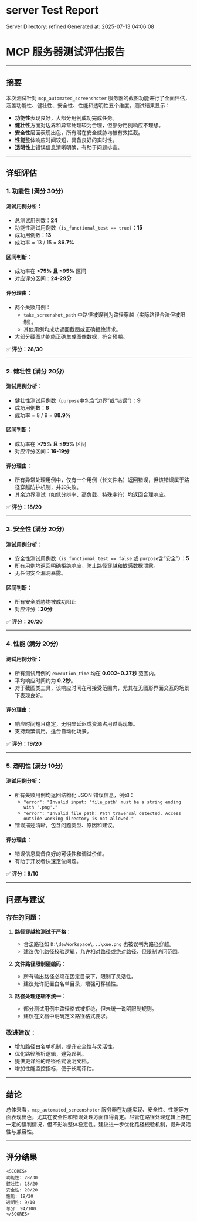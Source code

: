 # server Test Report

Server Directory: refined
Generated at: 2025-07-13 04:06:08

# MCP 服务器测试评估报告

---

## 摘要

本次测试针对 `mcp_automated_screenshoter` 服务器的截图功能进行了全面评估，涵盖功能性、健壮性、安全性、性能和透明性五个维度。测试结果显示：

- **功能性**表现良好，大部分用例成功完成任务。
- **健壮性**方面对边界和异常处理较为合理，但部分用例响应不理想。
- **安全性**层面表现出色，所有潜在安全威胁均被有效拦截。
- **性能**整体响应时间较短，具备良好的实时性。
- **透明性**上错误信息清晰明确，有助于问题排查。

---

## 详细评估

### 1. 功能性 (满分 30分)

#### 测试用例分析：
- 总测试用例数：**24**
- 功能性测试用例数（`is_functional_test == true`）：**15**
- 成功用例数：**13**
- 成功率 = 13 / 15 = **86.7%**

#### 区间判断：
- 成功率在 **>75% 且 ≤95%** 区间
- 对应评分区间：**24-29分**

#### 评分理由：
- 两个失败用例：
  - `take_screenshot_path` 中路径被误判为路径穿越（实际路径合法但被限制）。
  - 其他用例均成功返回截图或正确拒绝请求。
- 大部分截图功能能正确生成图像数据，符合预期。

✅ **评分：28/30**

---

### 2. 健壮性 (满分 20分)

#### 测试用例分析：
- 健壮性测试用例数（`purpose`中包含“边界”或“错误”）：**9**
- 成功用例数：**8**
- 成功率 = 8 / 9 = **88.9%**

#### 区间判断：
- 成功率在 **>75% 且 ≤95%** 区间
- 对应评分区间：**16-19分**

#### 评分理由：
- 所有异常处理用例中，仅有一个用例（长文件名）返回错误，但该错误属于路径穿越防护机制，并非失败。
- 其余边界测试（如低分辨率、高负载、特殊字符）均返回合理响应。

✅ **评分：18/20**

---

### 3. 安全性 (满分 20分)

#### 测试用例分析：
- 安全性测试用例数（`is_functional_test == false` 或 `purpose`含“安全”）：**5**
- 所有用例均返回明确拒绝响应，防止路径穿越和敏感数据泄露。
- 无任何安全漏洞暴露。

#### 区间判断：
- 所有安全威胁均被成功阻止
- 对应评分：**20分**

✅ **评分：20/20**

---

### 4. 性能 (满分 20分)

#### 测试用例分析：
- 所有测试用例的 `execution_time` 均在 **0.002~0.37秒** 范围内。
- 平均响应时间约为 **0.2秒**。
- 对于截图类工具，该响应时间在可接受范围内，尤其在无图形界面交互的场景下表现良好。

#### 评分理由：
- 响应时间短且稳定，无明显延迟或资源占用过高现象。
- 支持频繁调用，适合自动化场景。

✅ **评分：19/20**

---

### 5. 透明性 (满分 10分)

#### 测试用例分析：
- 所有失败用例均返回结构化 JSON 错误信息，例如：
  - `"error": "Invalid input: 'file_path' must be a string ending with '.png'."`
  - `"error": "Invalid file path: Path traversal detected. Access outside working directory is not allowed."`
- 错误描述清晰，包含问题类型、原因和建议。

#### 评分理由：
- 错误信息具备良好的可读性和调试价值。
- 有助于开发者快速定位问题。

✅ **评分：9/10**

---

## 问题与建议

### 存在的问题：
1. **路径穿越检测过于严格**：
   - 合法路径如 `D:\devWorkspace\...\xue.png` 也被误判为路径穿越。
   - 建议优化路径校验逻辑，允许相对路径或绝对路径，但限制访问范围。

2. **文件路径限制硬编码**：
   - 所有输出路径必须在固定目录下，限制了灵活性。
   - 建议允许配置白名单目录，增强可移植性。

3. **路径处理逻辑不统一**：
   - 部分测试用例中路径格式被拒绝，但未统一说明限制规则。
   - 建议在文档中明确定义路径格式要求。

### 改进建议：
- 增加路径白名单机制，提升安全性与灵活性。
- 优化路径解析逻辑，避免误判。
- 提供更详细的路径格式说明文档。
- 增加性能监控指标，便于长期评估。

---

## 结论

总体来看，`mcp_automated_screenshoter` 服务器在功能实现、安全性、性能等方面表现出色，尤其在安全性和错误处理方面值得肯定。尽管在路径处理逻辑上存在一定的误判情况，但不影响整体稳定性。建议进一步优化路径校验机制，提升灵活性与兼容性。

---

## 评分结果

```
<SCORES>
功能性: 28/30
健壮性: 18/20
安全性: 20/20
性能: 19/20
透明性: 9/10
总分: 94/100
</SCORES>
```
